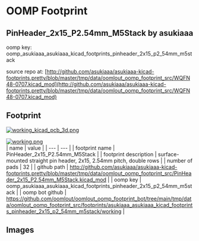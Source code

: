 # OOMP Footprint  
## PinHeader_2x15_P2.54mm_M5Stack  by asukiaaa  
  
oomp key: oomp_asukiaaa_asukiaaa_kicad_footprints_pinheader_2x15_p2_54mm_m5stack  
  
source repo at: [http://github.com/asukiaaa/asukiaaa-kicad-footprints.pretty/blob/master/tmp/data/oomlout_oomp_footprint_src/WQFN48-0707.kicad_mod](http://github.com/asukiaaa/asukiaaa-kicad-footprints.pretty/blob/master/tmp/data/oomlout_oomp_footprint_src/WQFN48-0707.kicad_mod)  
## Footprint  
  
[![working_kicad_pcb_3d.png](working_kicad_pcb_3d_600.png)](working_kicad_pcb_3d.png)  
  
[![working.png](working_600.png)](working.png)  
| name | value | 
| --- | --- | 
| footprint name | PinHeader_2x15_P2.54mm_M5Stack | 
| footprint description | surface-mounted straight pin header, 2x15, 2.54mm pitch, double rows | 
| number of pads | 32 | 
| github path | http://github.com/asukiaaa/asukiaaa-kicad-footprints.pretty/blob/master/tmp/data/oomlout_oomp_footprint_src/PinHeader_2x15_P2.54mm_M5Stack.kicad_mod | 
| oomp key | oomp_asukiaaa_asukiaaa_kicad_footprints_pinheader_2x15_p2_54mm_m5stack | 
| oomp bot github | https://github.com/oomlout/oomlout_oomp_footprint_bot/tree/main/tmp/data/oomlout_oomp_footprint_src/footprints/asukiaaa_asukiaaa_kicad_footprints_pinheader_2x15_p2_54mm_m5stack/working | 
## Images  
